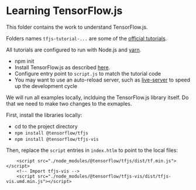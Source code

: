 # Learning TensorFlow.js

This folder contains the work to understand TensorFlow.js.

Folders names `tfjs-tutorial-...` are some of the [official tutorials](https://www.tensorflow.org/js/tutorials).

All tutorials are configured to run with Node.js and [yarn](https://yarnpkg.com/en/).

-   npm init
-   Install TensorFlow.js as described [here](https://www.tensorflow.org/js/tutorials/setup#installation_from_npm).
-   Configure entry point to `script.js` to match the tutorial code
-   You may want to use an auto-reload server, such as [live-server](https://www.npmjs.com/package/live-server)
    to speed up the development cycle

We will run all examples locally, inclduing the TensorFlow.js library itself.
Do that we need to make two changes to the exmaples.

First, install the libraries locally:

-   cd to the project directory
-   `npm install @tensorflow/tfjs`
-   `npm install @tensorflow/tfjs-vis`

Then, replace the `script` entries in `index.htlm` to point to the local files:

        <script src="./node_modules/@tensorflow/tfjs/dist/tf.min.js"></script>
        <!-- Import tfjs-vis -->
        <script src="./node_modules/@tensorflow/tfjs-vis/dist/tfjs-vis.umd.min.js"></script>
